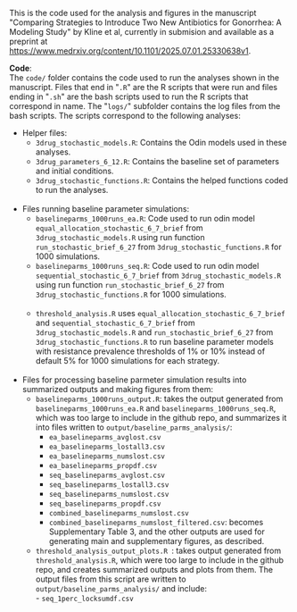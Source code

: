 This is the code used for the analysis and figures in the manuscript "Comparing Strategies to Introduce Two New Antibiotics for Gonorrhea: A Modeling Study" by Kline et al, currently in submision and available as a preprint at https://www.medrxiv.org/content/10.1101/2025.07.01.25330638v1. 

__Code__: \
The `code/` folder contains the code used to run the analyses shown in the manuscript. Files that end in "`.R`" are the R scripts that were run and files ending in "`.sh`" are the bash scripts used to run the R scripts that correspond in name. The "`logs/`" subfolder contains the log files from the bash scripts. The scripts correspond to the following analyses: 
* Helper files: 
     - `3drug_stochastic_models.R`: Contains the Odin models used in these analyses. 
     - `3drug_parameters_6_12.R`: Contains the baseline set of parameters and initial conditions. 
     - `3drug_stochastic_functions.R`: Contains the helped functions coded to run the analyses. <br><br>
* Files running baseline parameter simulations: 
     - `baselineparms_1000runs_ea.R`: Code used to run odin model `equal_allocation_stochastic_6_7_brief` from `3drug_stochastic_models.R` using run function `run_stochastic_brief_6_27` from `3drug_stochastic_functions.R` for 1000 simulations.
     - `baselineparms_1000runs_seq.R`: Code used to run odin model `sequential_stochastic_6_7_brief` from `3drug_stochastic_models.R` using run function `run_stochastic_brief_6_27` from `3drug_stochastic_functions.R` for 1000 simulations. <br><br>
     - `threshold_analysis.R` uses  `equal_allocation_stochastic_6_7_brief` and `sequential_stochastic_6_7_brief` from `3drug_stochastic_models.R` and `run_stochastic_brief_6_27` from `3drug_stochastic_functions.R` to run baseline parameter models with resistance prevalence thresholds of 1% or 10% instead of default 5% for 1000 simulations for each strategy.  <br><br>
* Files for processing baseline parmeter simulation results into summarized outputs and making figures from them: 
     - `baselineparms_1000runs_output.R`: takes the output generated from `baselineparms_1000runs_ea.R` and `baselineparms_1000runs_seq.R`, which was too large to include in the github repo, and summarizes it into files written to `output/baseline_parms_analysis/`:
          - `ea_baselineparms_avglost.csv`
          - `ea_baselineparms_lostall3.csv`
          - `ea_baselineparms_numslost.csv`
          - `ea_baselineparms_propdf.csv`
          - `seq_baselineparms_avglost.csv`
          - `seq_baselineparms_lostall3.csv`
          - `seq_baselineparms_numslost.csv`
          - `seq_baselineparms_propdf.csv`
          - `combined_baselineparms_numslost.csv`
          - `combined_baselineparms_numslost_filtered.csv`: becomes Supplementary Table 3, and the other outputs are used for generating main and supplementary figures, as described.
    - `threshold_analysis_output_plots.R `: takes output generated from `threshold_analysis.R`, which were too large to include in the github repo, and creates summarized outputs and plots from them. The output files from this script are written to `output/baseline_parms_analysis/` and include: \
          - `seq_1perc_locksumdf.csv`
      

  



